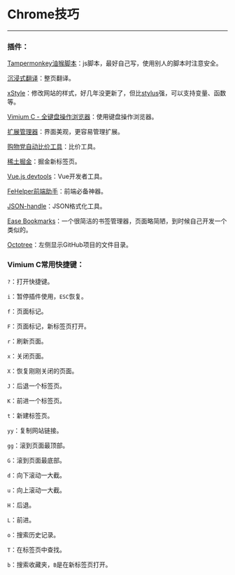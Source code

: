 # Chrome技巧

------

### 插件：

[Tampermonkey油猴脚本](https://chrome.google.com/webstore/detail/tampermonkey/dhdgffkkebhmkfjojejmpbldmpobfkfo)：js脚本，最好自己写，使用别人的脚本时注意安全。

[沉浸式翻译](https://immersivetranslate.com/zh-Hans/)：整页翻译。

[xStyle](https://chrome.google.com/webstore/detail/xstyle/hncgkmhphmncjohllpoleelnibpmccpj)：修改网站的样式，好几年没更新了，但比[stylus](https://chrome.google.com/webstore/detail/stylus/clngdbkpkpeebahjckkjfobafhncgmne)强，可以支持变量、函数等。

[Vimium C - 全键盘操作浏览器](https://chrome.google.com/webstore/detail/vimium-c-all-by-keyboard/hfjbmagddngcpeloejdejnfgbamkjaeg)：使用键盘操作浏览器。

[扩展管理器](https://chrome.google.com/webstore/detail/extmanager/bgejgfcdaicmfbfphchgcdgnpnbcondb)：界面美观，更容易管理扩展。

[购物党自动比价工具](https://chrome.google.com/webstore/detail/%E8%B4%AD%E7%89%A9%E5%85%9A%E8%87%AA%E5%8A%A8%E6%AF%94%E4%BB%B7%E5%B7%A5%E5%85%B7/jgphnjokjhjlcnnajmfjlacjnjkhleah)：比价工具。

[稀土掘金](https://chrome.google.com/webstore/detail/%E7%A8%80%E5%9C%9F%E6%8E%98%E9%87%91/lecdifefmmfjnjjinhaennhdlmcaeeeb)：掘金新标签页。

[Vue.js devtools](https://chrome.google.com/webstore/detail/vuejs-devtools/nhdogjmejiglipccpnnnanhbledajbpd)：Vue开发者工具。

[FeHelper前端助手](https://chrome.google.com/webstore/detail/fehelper%E5%89%8D%E7%AB%AF%E5%8A%A9%E6%89%8B/pkgccpejnmalmdinmhkkfafefagiiiad)：前端必备神器。

[JSON-handle](https://chrome.google.com/webstore/detail/json-handle/iahnhfdhidomcpggpaimmmahffihkfnj)：JSON格式化工具。

[Ease Bookmarks](https://chrome.google.com/webstore/detail/ease-bookmarks/poefceffmekhjoadknillcbdifahongk)：一个很简洁的书签管理器，页面略简陋，到时候自己开发一个类似的。

[Octotree](https://chrome.google.com/webstore/detail/octotree-github-code-tree/bkhaagjahfmjljalopjnoealnfndnagc)：左侧显示GitHub项目的文件目录。



### Vimium C常用快捷键：

`?`：打开快捷键。

`i`：暂停插件使用，`ESC`恢复。

`f`：页面标记。

`F`：页面标记，新标签页打开。

`r`：刷新页面。

`x`：关闭页面。

`X`：恢复刚刚关闭的页面。

`J`：后退一个标签页。

`K`：前进一个标签页。

`t`：新建标签页。

`yy`：复制网站链接。

`gg`：滚到页面最顶部。

`G`：滚到页面最底部。

`d`：向下滚动一大截。

`u`：向上滚动一大截。

`H`：后退。

`L`：前进。

`o`：搜索历史记录。

`T`：在标签页中查找。

`b`：搜索收藏夹，`B`是在新标签页打开。





